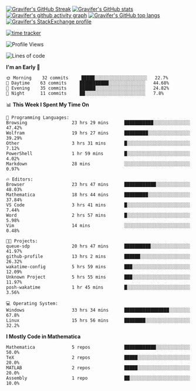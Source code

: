 <!--
**Gravifer/Gravifer** is a ✨ _special_ ✨ repository because its `README.md` (this file) appears on your GitHub profile.

Here are some ideas to get you started:

- 🔭 I’m currently working on ...
- 🌱 I’m currently learning ...
- 👯 I’m looking to collaborate on ...
- 🤔 I’m looking for help with ...
- 💬 Ask me about ...
- 📫 How to reach me: ...
- 😄 Pronouns: ...
- ⚡ Fun fact: ...
-->

<!-- ![Metrics](https://github.com/my-github-user/my-github-user/blob/main/github-metrics.svg) -->
[![Gravifer's GitHub Streak](https://github-readme-streak-stats.herokuapp.com/?user=Gravifer&theme=default&background=ffffff0a&border=00000000&stroke=80808080&currStreakNum=808080&sideNums=808080&sideLabels=808080&dates=808080)](https://github.com/DenverCoder1/github-readme-streak-stats)<!-- [![Contribution Stats](https://github-contribution-stats.vercel.app/api/?username=Gravifer)](https://github.com/LordDashMe/github-contribution-stats/)  -->
[![Gravifer's GitHub stats](https://github-readme-stats.vercel.app/api?username=Gravifer&theme=default&bg_color=ffffff0a&text_color=808080&hide_border=true&show_icons=true&count_private=true)](https://github.com/anuraghazra/github-readme-stats)
[![Gravifer's github activity graph](https://activity-graph.herokuapp.com/graph?username=Gravifer&bg_color=ffffff0a&color=3080ed&line=5094f0&point=4d72f2&hide_border=true)](https://github.com/ashutosh00710/github-readme-activity-graph)
[![Gravifer's GitHub top langs](https://github-readme-stats.vercel.app/api/top-langs/?username=Gravifer&theme=default&bg_color=ffffff0a&text_color=808080&hide_border=true&show_icons=true&count_private=true&layout=compact)](https://github.com/anuraghazra/github-readme-stats)
[![Gravifer's StackExchange profile](https://stackexchange.com/users/flair/18316138.png?theme=clean)](https://mathematica.stackexchange.com/users/72025)
<!-- [![Visitors](https://visitor-badge.glitch.me/badge?page_id=Gravifer.Gravifer)](https://github.com/Gravifer/) -->

[![time tracker](https://wakatime.com/badge/github/Gravifer/Gravifer.svg)](https://wakatime.com/badge/github/Gravifer/Gravifer)
<!--START_SECTION:waka-->
![Profile Views](http://img.shields.io/badge/Profile%20Views-27-blue)

![Lines of code](https://img.shields.io/badge/From%20Hello%20World%20I%27ve%20Written-615139%20lines%20of%20code-blue)

**I'm an Early 🐤** 

```text
🌞 Morning    32 commits     █████░░░░░░░░░░░░░░░░░░░░   22.7% 
🌆 Daytime    63 commits     ███████████░░░░░░░░░░░░░░   44.68% 
🌃 Evening    35 commits     ██████░░░░░░░░░░░░░░░░░░░   24.82% 
🌙 Night      11 commits     ██░░░░░░░░░░░░░░░░░░░░░░░   7.8%

```


📊 **This Week I Spent My Time On** 

```text
💬 Programming Languages: 
Browsing                 23 hrs 29 mins      ███████████░░░░░░░░░░░░░░   47.42% 
Wolfram                  19 hrs 27 mins      █████████░░░░░░░░░░░░░░░░   39.29% 
Other                    3 hrs 31 mins       █░░░░░░░░░░░░░░░░░░░░░░░░   7.12% 
PowerShell               1 hr 59 mins        █░░░░░░░░░░░░░░░░░░░░░░░░   4.02% 
Markdown                 28 mins             ░░░░░░░░░░░░░░░░░░░░░░░░░   0.97%

🔥 Editors: 
Browser                  23 hrs 47 mins      ████████████░░░░░░░░░░░░░   48.03% 
Mathematica              18 hrs 44 mins      █████████░░░░░░░░░░░░░░░░   37.84% 
VS Code                  3 hrs 41 mins       █░░░░░░░░░░░░░░░░░░░░░░░░   7.44% 
Word                     2 hrs 57 mins       █░░░░░░░░░░░░░░░░░░░░░░░░   5.98% 
Vim                      14 mins             ░░░░░░░░░░░░░░░░░░░░░░░░░   0.48%

🐱‍💻 Projects: 
queue-sdp                20 hrs 47 mins      ██████████░░░░░░░░░░░░░░░   41.97% 
github-profile           13 hrs 2 mins       ██████░░░░░░░░░░░░░░░░░░░   26.32% 
wakatime-config          5 hrs 59 mins       ███░░░░░░░░░░░░░░░░░░░░░░   12.09% 
Unknown Project          5 hrs 55 mins       ███░░░░░░░░░░░░░░░░░░░░░░   11.97% 
posh-wakatime            1 hr 45 mins        █░░░░░░░░░░░░░░░░░░░░░░░░   3.56%

💻 Operating System: 
Windows                  33 hrs 34 mins      █████████████████░░░░░░░░   67.8% 
Linux                    15 hrs 56 mins      ████████░░░░░░░░░░░░░░░░░   32.2%

```

**I Mostly Code in Mathematica** 

```text
Mathematica              5 repos             ████████████░░░░░░░░░░░░░   50.0% 
TeX                      2 repos             █████░░░░░░░░░░░░░░░░░░░░   20.0% 
MATLAB                   2 repos             █████░░░░░░░░░░░░░░░░░░░░   20.0% 
Assembly                 1 repo              ██░░░░░░░░░░░░░░░░░░░░░░░   10.0%

```



<!--END_SECTION:waka-->
